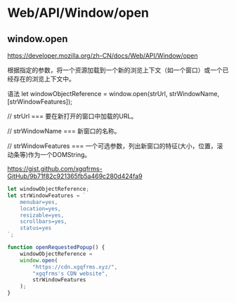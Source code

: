 # Web/API/Window/open


## window.open

https://developer.mozilla.org/zh-CN/docs/Web/API/Window/open


根据指定的参数，将一个资源加载到一个新的浏览上下文（如一个窗口）或一个已经存在的浏览上下文中。

语法
let windowObjectReference = window.open(strUrl, strWindowName, [strWindowFeatures]); 

// strUrl === 要在新打开的窗口中加载的URL。

// strWindowName === 新窗口的名称。

// strWindowFeatures === 一个可选参数，列出新窗口的特征(大小，位置，滚动条等)作为一个DOMString。




https://gist.github.com/xgqfrms-GitHub/9b71f82c921365fb5a469c280d424fa9


```js
let windowObjectReference;
let strWindowFeatures = `
    menubar=yes,
    location=yes,
    resizable=yes,
    scrollbars=yes,
    status=yes
`;

function openRequestedPopup() {
    windowObjectReference = 
    window.open(
        "https://cdn.xgqfrms.xyz/", 
        "xgqfrms's CDN website", 
        strWindowFeatures
    );
}
```

